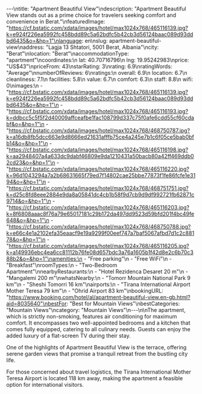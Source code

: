 ---\ntitle: "Apartment Beautiful View"\ndescription: "Apartment Beautiful View stands out as a prime choice for travelers seeking comfort and convenience in Berat."\nfeaturedImage: "https://cf.bstatic.com/xdata/images/hotel/max1024x768/465116139.jpg?k=e924f226ea5992fc458bdd89c5a62bdfc5b42cb3d56124baac089d93ddbd6435&o=&hp=1"\nlanguage: en\nslug: apartment-beautiful-view\naddress: "Lagja 13 Shtatori, 5001 Berat, Albania"\ncity: "Berat"\nlocation: "Berat"\naccommodationType: "apartment"\ncoordinates:\n  lat: 40.70716796\n  lng: 19.95242983\nprice: "US$43"\npriceFrom: 43\nstarRating: 3\nrating: 6.9\nratingWords: "Average"\nnumberOfReviews: 6\nratings:\n  overall: 6.9\n  location: 6.7\n  cleanliness: 7.1\n  facilities: 5.8\n  value: 6.7\n  comfort: 6.3\n  staff: 8.8\n  wifi: 0\nimages:\n  - "https://cf.bstatic.com/xdata/images/hotel/max1024x768/465116139.jpg?k=e924f226ea5992fc458bdd89c5a62bdfc5b42cb3d56124baac089d93ddbd6435&o=&hp=1"\n  - "https://cf.bstatic.com/xdata/images/hotel/max1024x768/465116193.jpg?k=ddbcc5c5f5f2d40009affceafbe1fac108799d337c75f0afe6cdd55cf60cdabf&o=&hp=1"\n  - "https://cf.bstatic.com/xdata/images/hotel/max1024x768/468750787.jpg?k=a16db8fb5dcc663e9d8666ed21631afffb75ce4a245e7b1c6f05ce5bab0bfb14&o=&hp=1"\n  - "https://cf.bstatic.com/xdata/images/hotel/max1024x768/465116198.jpg?k=aa2948407a4a633dc9dabf46809e9da1210431a50bacb80a42ff469ddb02cd23&o=&hp=1"\n  - "https://cf.bstatic.com/xdata/images/hotel/max1024x768/465116220.jpg?k=96d1043294a7a2b68631665f79ed7f14802cae25bbe77873f1fe86fcfe1e3194&o=&hp=1"\n  - "https://cf.bstatic.com/xdata/images/hotel/max1024x768/468751751.jpg?k=d25c8fd8eee2884e9da8a05841dc4cb1b58f9d7cb9d9df992721fb62871c9714&o=&hp=1"\n  - "https://cf.bstatic.com/xdata/images/hotel/max1024x768/465116203.jpg?k=8f6808aaac8f76a79e65017181c29b172da497dd9523d59bfd201f4bc49fe648&o=&hp=1"\n  - "https://cf.bstatic.com/xdata/images/hotel/max1024x768/468750788.jpg?k=e66c4e1a2102efa35eaacf9e19a9299f00eef747a7baf5067afbd7d1c2c88178&o=&hp=1"\n  - "https://cf.bstatic.com/xdata/images/hotel/max1024x768/465116205.jpg?k=a149936ebc4ea6cc81112b76fe08d657bdc3a76a1605b1f42d8e2c6b70c388b2&o=&hp=1"\namenities:\n  - "Free parking"\n  - "Free WiFi"\n  - "Breakfast"\nroomTypes:\n  - "Two-Bedroom Apartment"\nnearbyRestaurants:\n  - "Hotel Rezidenca Desaret 20 m"\n  - "Mangalemi 200 m"\nwhatsNearby:\n  - "Tomorr Mountain National Park 9 km"\n  - "Sheshi Tomorri 16 km"\nairports:\n  - "Tirana International Airport Mother Teresa 79 km"\n  - "Ohrid Airport 83 km"\nbookingURL: "https://www.booking.com/hotel/al/apartment-beautiful-view.en-gb.html?aid=8035640"\nbestFor: "Best for Mountain Views"\nbestCategories: "Mountain Views"\ncategory: "Mountain Views"\n---\n\nThe apartment, which is strictly non-smoking, features air conditioning for maximum comfort. It encompasses two well-appointed bedrooms and a kitchen that comes fully equipped, catering to all culinary needs. Guests can enjoy the added luxury of a flat-screen TV during their stay. 

One of the highlights of Apartment Beautiful View is the terrace, offering serene garden views that promise a tranquil retreat from the bustling city life. 

For those concerned about travel logistics, the Tirana International Mother Teresa Airport is located 118 km away, making the apartment a feasible option for international visitors.